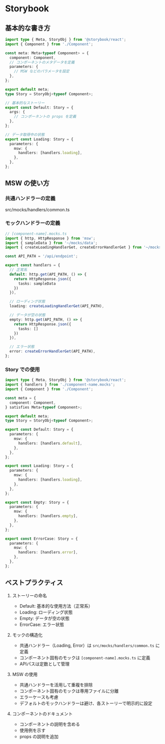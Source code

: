 # Storybook

## 基本的な書き方

```typescript
import type { Meta, StoryObj } from '@storybook/react';
import { Component } from './Component';

const meta: Meta<typeof Component> = {
  component: Component,
  // コンポーネントのメタデータを定義
  parameters: {
    // MSW などのパラメータを設定
  },
};

export default meta;
type Story = StoryObj<typeof Component>;

// 基本的なストーリー
export const Default: Story = {
  args: {
    // コンポーネントの props を定義
  },
};

// データ取得中の状態
export const Loading: Story = {
  parameters: {
    msw: {
      handlers: [handlers.loading],
    },
  },
};
```

## MSW の使い方

### 共通ハンドラーの定義

src/mocks/handlers/common.ts

### モックハンドラーの定義

```typescript
// [component-name].mocks.ts
import { http, HttpResponse } from 'msw';
import { sampleData } from '~/mocks/data';
import { createLoadingHandlerGet, createErrorHandlerGet } from '~/mocks/handlers/common';

const API_PATH = '/api/endpoint';

export const handlers = {
  // 正常系
  default: http.get(API_PATH, () => {
    return HttpResponse.json({
      tasks: sampleData
    })
  }),

  // ローディング状態
  loading: createLoadingHandlerGet(API_PATH),

  // データが空の状態
  empty: http.get(API_PATH, () => {
    return HttpResponse.json({
      tasks: []
    })
  }),

  // エラー状態
  error: createErrorHandlerGet(API_PATH),
};
```

### Story での使用

```typescript
import type { Meta, StoryObj } from '@storybook/react';
import { handlers } from './component-name.mocks';
import { Component } from './Component';

const meta = {
  component: Component,
} satisfies Meta<typeof Component>;

export default meta;
type Story = StoryObj<typeof Component>;

export const Default: Story = {
  parameters: {
    msw: {
      handlers: [handlers.default],
    },
  },
};

export const Loading: Story = {
  parameters: {
    msw: {
      handlers: [handlers.loading],
    },
  },
};

export const Empty: Story = {
  parameters: {
    msw: {
      handlers: [handlers.empty],
    },
  },
};

export const ErrorCase: Story = {
  parameters: {
    msw: {
      handlers: [handlers.error],
    },
  },
};
```

## ベストプラクティス

1. ストーリーの命名
   - Default: 基本的な使用方法（正常系）
   - Loading: ローディング状態
   - Empty: データが空の状態
   - ErrorCase: エラー状態

2. モックの構造化
   - 共通ハンドラー（Loading, Error）は `src/mocks/handlers/common.ts` に定義
   - コンポーネント固有のモックは `[component-name].mocks.ts` に定義
   - APIパスは定数として管理

3. MSW の使用
   - 共通ハンドラーを活用して重複を排除
   - コンポーネント固有のモックは専用ファイルに分離
   - エラーケースも考慮
   - デフォルトのモックハンドラーは避け、各ストーリーで明示的に設定

4. コンポーネントのドキュメント
   - コンポーネントの説明を含める
   - 使用例を示す
   - props の説明を追加